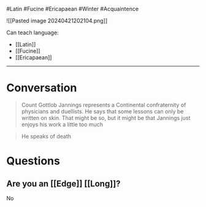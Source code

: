 #Latin #Fucine #Ericapaean #Winter #Acquaintence 

![[Pasted image 20240421202104.png]]

Can teach language:
- [[Latin]]
- [[Fucine]]
- [[Ericapaean]]

___

# Conversation

>Count Gottlob Jannings represents a Continental confraternity of physicians and duellists. He says that some lessons can only be written on skin. That might be so, but it might be that Jannings just enjoys his work a little too much

>He speaks of death

# Questions

## Are you an [[Edge]] [[Long]]?
No